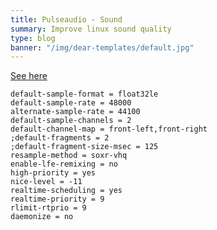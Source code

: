 ```yaml
---
title: Pulseaudio - Sound
summary: Improve linux sound quality
type: blog
banner: "/img/dear-templates/default.jpg"
---
```


[See here](https://medium.com/@gamunu/enable-high-quality-audio-on-linux-6f16f3fe7e1f)

```
default-sample-format = float32le
default-sample-rate = 48000
alternate-sample-rate = 44100
default-sample-channels = 2
default-channel-map = front-left,front-right
;default-fragments = 2
;default-fragment-size-msec = 125
resample-method = soxr-vhq
enable-lfe-remixing = no
high-priority = yes
nice-level = -11
realtime-scheduling = yes
realtime-priority = 9
rlimit-rtprio = 9
daemonize = no
```
